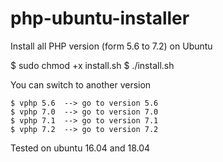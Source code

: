 # php-ubuntu-installer

Install all PHP version (form 5.6 to 7.2) on Ubuntu

$ sudo chmod +x install.sh
$ ./install.sh

You can switch to another version

    $ vphp 5.6  --> go to version 5.6
    $ vphp 7.0  --> go to version 7.0
    $ vphp 7.1  --> go to version 7.1
    $ vphp 7.2  --> go to version 7.2

Tested on ubuntu 16.04 and 18.04
